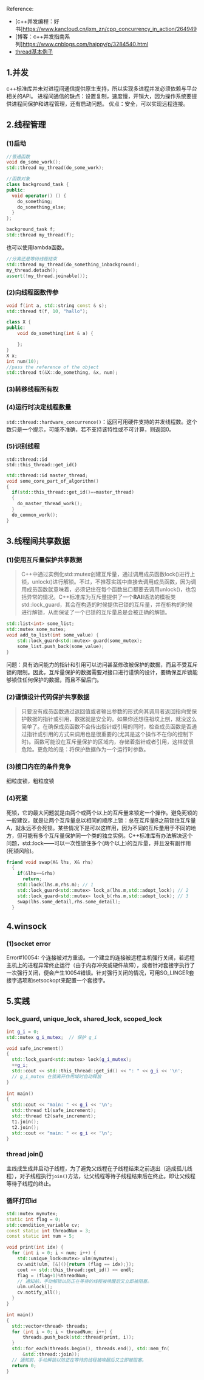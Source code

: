 <!-- ---
title: "C++进程"
date: 2017-10-10T09:43:48+08:00
lastmod: 2019-03-01T15:43:48+08:00
draft: false
tags: [进程]
categories: [c++]
author: "Archillieus"
autoCollapseToc: true

# menu:
#  main:
#    parent: "docs"
#    weight: 1
#    #name: "hi"
#    #url: "https://gohugo.io"
--- -->

Reference:

+ [c++并发编程：好书]<https://www.kancloud.cn/jxm_zn/cpp_concurrency_in_action/264949>
+ [博客：c++并发指南系列]<https://www.cnblogs.com/haippy/p/3284540.html>
+ [thread基本例子](http://blog.gclxry.com/c-plus-plus-multi-thread/)

## 1.并发

c++标准库并未对进程间通信提供原生支持，所以实现多进程并发必须依赖与平台相关的API。
进程间通信的缺点：设置复制，速度慢，开销大，因为操作系统要提供进程间保护和进程管理，还有启动问题。
优点：安全，可以实现远程连接。

## 2.线程管理

### (1)启动

```c++
//普通函数
void do_some_work();
std::thread my_thread(do_some_work);
```

```c++
//函数对象
class background_task {
public:
  void operator() () {
    do_something;
    do_something_else;
  }
};

background_task f;
std::thread my_thread(f);
```

也可以使用lambda函数。

```c++
//分离还是等待线程结束
std::thread my_thread(do_something_inbackground);
my_thread.detach();
assert(!my_thread.joinable());
```

### (2)向线程函数传参

```c++
void f(int a, std::string const & s);
std::thread t(f, 10, "hallo");
```

```c++
class X {
public:
    void do_something(int & a) {

    };
}
X x;
int num(10);
//pass the reference of the object
std::thread t(&X::do_something, &x, num);
```

### (3)转移线程所有权

### (4)运行时决定线程数量

`std::thread::hardware_concurrence()`：返回可用硬件支持的并发线程数。这个数只是一个提示，可能不准确，若不支持该特性或不可计算，则返回0。

### (5)识别线程

`std::thread::id`  
`std::this_thread::get_id()`

```c++
std::thread::id master_thread;
void some_core_part_of_algorithm()
{
  if(std::this_thread::get_id()==master_thread)
  {
    do_master_thread_work();
  }
  do_common_work();
}
```

## 3.线程间共享数据

### (1)使用互斥量保护共享数据

>C++中通过实例化std::mutex创建互斥量，通过调用成员函数lock()进行上锁，unlock()进行解锁。不过，不推荐实践中直接去调用成员函数，因为调用成员函数就意味着，必须记住在每个函数出口都要去调用unlock()，也包括异常的情况。C++标准库为互斥量提供了一个**RAII**语法的模板类std::lock_guard，其会在构造的时候提供已锁的互斥量，并在析构的时候进行解锁，从而保证了一个已锁的互斥量总是会被正确的解锁。

```c++
std::list<int> some_list;
std::mutex some_mutex;
void add_to_list(int some_value) {
    std::lock_guard<std::mutex> guard(some_mutex);
    some_list.push_back(some_value);
}
```

问题：具有访问能力的指针和引用可以访问甚至修改被保护的数据，而且不受互斥锁的限制。因此，互斥量保护的数据需要对接口进行谨慎的设计，要确保互斥锁能够锁住任何保护的数据，而且不留后门。

### (2)谨慎设计代码保护共享数据

>只要没有成员函数通过返回值或者输出参数的形式向其调用者返回指向受保护数据的指针或引用，数据就是安全的。如果你还想往祖坟上刨，就没这么简单了。在确保成员函数不会传出指针或引用的同时，检查成员函数是否通过指针或引用的方式来调用也是很重要的(尤其是这个操作不在你的控制下时)。函数可能没在互斥量保护的区域内，存储着指针或者引用，这样就很危险。更危险的是：将保护数据作为一个运行时参数。

### (3)接口内在的条件竞争

细粒度锁，粗粒度锁

### (4)死锁

死锁，它的最大问题就是由两个或两个以上的互斥量来锁定一个操作。避免死锁的一般建议，就是让两个互斥量总以相同的顺序上锁：总在互斥量B之前锁住互斥量A，就永远不会死锁。某些情况下是可以这样用，因为不同的互斥量用于不同的地方，但可能有多个互斥量保护同一个类的独立实例。C++标准库有办法解决这个问题，std::lock——可以一次性锁住多个(两个以上)的互斥量，并且没有副作用(死锁风险)。

```c++
friend void swap(X& lhs, X& rhs)
  {
    if(&lhs==&rhs)
      return;
    std::lock(lhs.m,rhs.m); // 1
    std::lock_guard<std::mutex> lock_a(lhs.m,std::adopt_lock); // 2
    std::lock_guard<std::mutex> lock_b(rhs.m,std::adopt_lock); // 3
    swap(lhs.some_detail,rhs.some_detail);
  }
```

## 4.winsock

### (1)socket error

Error#10054: 个连接被对方重设。一个建立的连接被远程主机强行关闭，若远程主机上的进程异常终止运行（由于内存冲突或硬件故障），或者针对套接字执行了一次强行关闭，便会产生10054错误。针对强行关闭的情况，可用SO_LINGER套接字选项和setsockopt来配置一个套接字。

## 5.实践

### lock_guard, unique_lock, shared_lock, scoped_lock

```c++
int g_i = 0;
std::mutex g_i_mutex;  // 保护 g_i

void safe_increment()
{
  std::lock_guard<std::mutex> lock(g_i_mutex);
  ++g_i;
  std::cout << std::this_thread::get_id() << ": " << g_i << '\n';
  // g_i_mutex 在锁离开作用域时自动释放
}
 
int main()
{
  std::cout << "main: " << g_i << '\n';
  std::thread t1(safe_increment);
  std::thread t2(safe_increment);
  t1.join();
  t2.join();
  std::cout << "main: " << g_i << '\n';
}
```

### thread join()

主线成生成并启动子线程，为了避免父线程在子线程结束之前退出（造成孤儿线程），对子线程执行`join()`方法，让父线程等待子线程结束后在终止。即让父线程等待子线程的终止。

### 循环打印id

```c++
std::mutex mymutex;
static int flag = 0;
std::condition_variable cv;
const static int threadNum = 3;
const static int num = 5;

void print(int idx) {
  for (int i = 0; i < num; i++) {
    std::unique_lock<mutex> ulm(mymutex);
    cv.wait(ulm, [&](){return (flag == idx);});
    cout << std::this_thread::get_id() << endl;
    flag = (flag+1)%threadNum;
    // 通知前，手动解锁以防正在等待的线程被唤醒后又立即被阻塞。
    ulm.unlock();
    cv.notify_all();
  }
}

int main()
{
  std::vector<thread> threads;
  for (int i = 0; i < threadNum; i++) {
      threads.push_back(std::thread(print, i));
  }
  std::for_each(threads.begin(), threads.end(), std::mem_fn(
      &std::thread::join));
  // 通知前，手动解锁以防正在等待的线程被唤醒后又立即被阻塞。
  return 0;
}
```